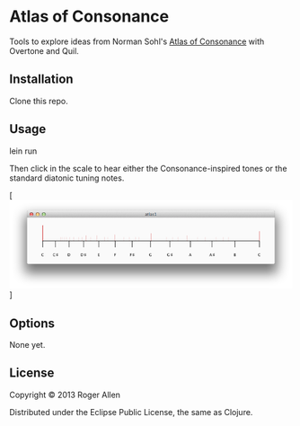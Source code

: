 # Atlas of Consonance

Tools to explore ideas from Norman Sohl's [Atlas of Consonance](http://www.sohl.com/mt/maptone.html) with Overtone and Quil.

## Installation

Clone this repo.

## Usage

lein run

Then click in the scale to hear either the Consonance-inspired tones or the standard diatonic tuning notes.

[![Screenshot](https://github.com/rogerallen/atlas_of_consonance/raw/master/doc/atlas1.png)]

## Options

None yet.

## License

Copyright © 2013 Roger Allen

Distributed under the Eclipse Public License, the same as Clojure.
